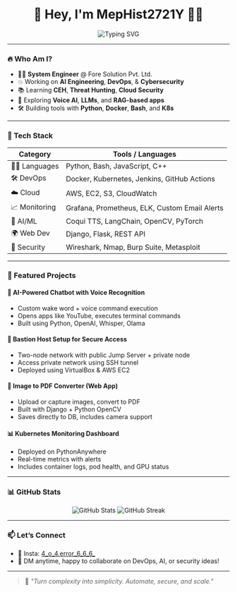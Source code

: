 <h1 align="center">🚀 Hey, I'm MepHist2721Y 👨‍💻</h1>

<p align="center">
  <img src="https://readme-typing-svg.demolab.com?font=Fira+Code&size=24&pause=1000&center=true&vCenter=true&width=450&lines=Code.+Hack.+Automate.+Repeat." alt="Typing SVG" />
</p>

---

### 🔥 Who Am I?

- 🧑‍💻 **System Engineer** @ Fore Solution Pvt. Ltd.
- 💥 Working on **AI Engineering**, **DevOps**, & **Cybersecurity**
- 📚 Learning **CEH**, **Threat Hunting**, **Cloud Security**
- 🧠 Exploring **Voice AI**, **LLMs**, and **RAG-based apps**
- 🛠️ Building tools with **Python**, **Docker**, **Bash**, and **K8s**

---

### 🧰 Tech Stack

| Category        | Tools / Languages |
|----------------|-------------------|
| 👨‍💻 Languages    | Python, Bash, JavaScript, C++ |
| 🛠️ DevOps       | Docker, Kubernetes, Jenkins, GitHub Actions |
| ☁️ Cloud         | AWS, EC2, S3, CloudWatch |
| 📈 Monitoring    | Grafana, Prometheus, ELK, Custom Email Alerts |
| 🧠 AI/ML         | Coqui TTS, LangChain, OpenCV, PyTorch |
| 🌍 Web Dev       | Django, Flask, REST API |
| 🔐 Security      | Wireshark, Nmap, Burp Suite, Metasploit |

---

### 📂 Featured Projects

#### 🧠 AI-Powered Chatbot with Voice Recognition  
- Custom wake word + voice command execution  
- Opens apps like YouTube, executes terminal commands  
- Built using Python, OpenAI, Whisper, Olama

#### 🔐 Bastion Host Setup for Secure Access  
- Two-node network with public Jump Server + private node  
- Access private network using SSH tunnel  
- Deployed using VirtualBox & AWS EC2

#### 📸 Image to PDF Converter (Web App)  
- Upload or capture images, convert to PDF  
- Built with Django + Python OpenCV  
- Saves directly to DB, includes camera support

#### 📊 Kubernetes Monitoring Dashboard  
- Deployed on PythonAnywhere  
- Real-time metrics with alerts  
- Includes container logs, pod health, and GPU status

---

### 📊 GitHub Stats

<p align="center">
  <img src="https://github-readme-stats.vercel.app/api?username=MepHist2721Y&show_icons=true&theme=tokyonight" alt="GitHub Stats" />
  <img src="https://github-readme-streak-stats.herokuapp.com/?user=MepHist2721Y&theme=tokyonight" alt="GitHub Streak" />
</p>

---

### 📫 Let’s Connect

- 📸 Insta: [4_o_4.error_6_6_6_](https://instagram.com/4_o_4.error_6_6_6_)
- 💬 DM anytime, happy to collaborate on DevOps, AI, or security ideas!

---

> 🧩 *"Turn complexity into simplicity. Automate, secure, and scale."*
